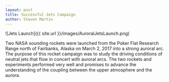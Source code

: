 ```yaml
---
layout: post
title: Successful Jets Campaign
author: Steven Martin
---
```


![Jets Launch]({{ site.url }}/images/AuroralJetsLaunch.png)

Two NASA sounding rockets were launched from the Poker Flat Research Range north of Fairbanks, Alaska on March 2, 2017 into a strong auroral arc.  The purpose of this rocket campaign was to study the driving conditions of neutral jets that flow in concert with auroral arcs.  The two rockets and experiments performed very well and promises to advance the understanding of the coupling between the upper atmosphere and the aurora.
